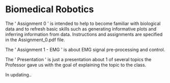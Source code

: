 # Biomedical Robotics

The ' Assignment 0 ' is intended to help to become familiar with biological data and to refresh basic skills such as generating informative plots and inferring information from data.
Instructions and assignments are specified in the Assignment_0.pdf file.

The ' Assignment 1 - EMG ' is about EMG signal pre-processing and control.

The ' Presentation ' is just a presentation about 1 of several topics the Professor gave us with the goal of explaining the topic to the class.

In updating..
